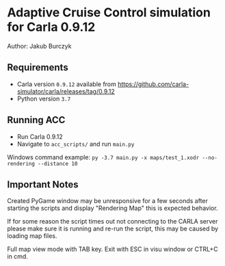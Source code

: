 # Adaptive Cruise Control simulation for Carla 0.9.12
Author: Jakub Burczyk
## Requirements
* Carla version ```0.9.12``` available from https://github.com/carla-simulator/carla/releases/tag/0.9.12
* Python version ```3.7```
## Running ACC
* Run Carla 0.9.12
* Navigate to ```acc_scripts/``` and run ```main.py```

Windows command example:
```py -3.7 main.py -x maps/test_1.xodr --no-rendering --distance 10```

## Important Notes
Created PyGame window may be unresponsive for a few seconds after starting the scripts and display "Rendering Map" this is expected behavior.

If for some reason the script times out not connecting to the CARLA server please make sure it is running and re-run the script, this may be caused by loading map files.

Full map view mode with TAB key. Exit with ESC in visu window or CTRL+C in cmd.
